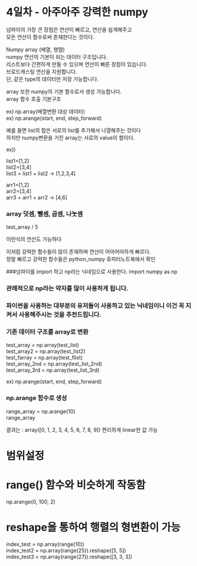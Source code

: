 # 4일차 - 아주아주 강력한 numpy

넘파이의 가장 큰 장점은 연산이 빠르고, 연산을 쉽게해주고\
모든 연산이 함수로써 존재한다는 것이다.

Numpy array (배열, 행렬)\
numpy 연산의 기본이 되는 데이터 구조입니다.\
리스트보다 간편하게 만들 수 있으며 연산이 빠른 장점이 있습니다.\
브로드캐스팅 연산을 지원합니다.\
단, 같은 type의 데이터만 저장 가능합니다.

array 또한 numpy의 기본 함수로서 생성 가능합니다.\
array 함수 호출 기본구조

ex) np.array(배열변환 대상 데이터)\
ex) np.arange(start, end, step_forward)

예를 들면 list의 합은 서로의 list를 추가해서 나열해주는 것이다\
하지만 numpy변환을 거친 array는 서로의 value의 합이다.

ex))

list1=[1,2]\
list2=[3,4]\
list3 = list1 + list2 -> [1,2,3,4]

arr1=[1,2]\
arr2=[3,4]\
arr3 = arr1 + arr2 -> [4,6]

### array 덧셈, 뺄셈, 곱셈, 나눗셈
test_array / 5

이런식의 연산도 가능하다

이처럼 강력한 함수들이 많이 존재하며 연산이 어마어마하게 빠르다.\
정말 빠르고 강력한 함수들은 python_numpy 쥬피터노트북에서 확인

###넘파이를 import 하고 np라는 닉네임으로 사용한다.
import numpy as np
### 관례적으로 np라는 약자를 많이 사용하게 됩니다.
### 파이썬을 사용하는 대부분의 유저들이 사용하고 있는 닉네임이니 이건 꼭 지켜서 사용해주시는 것을 추천드립니다.

### 기존 데이터 구조를 array로 변환
test_array = np.array(test_list)\
test_array2 = np.array(test_list2)\
test_farray = np.array(test_flist)\
test_array_2nd = np.array(test_list_2nd)\
test_array_3rd = np.array(test_list_3rd)

ex) np.arange(start, end, step_forward)

### np.arange 함수로 생성
range_array = np.arange(10)\
range_array

결과는 : array([0, 1, 2, 3, 4, 5, 6, 7, 8, 9]) 편리하게 linear한 값 가능

# 범위설정
# range() 함수와 비슷하게 작동함
np.arange(0, 100, 2)

# reshape을 통하여 행렬의 형변환이 가능
index_test = np.array(range(10))\
index_test2 = np.array(range(25)).reshape([5, 5])\
index_test3 = np.array(range(27)).reshape([3, 3, 3])

